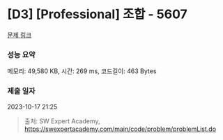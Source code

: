 # [D3] [Professional] 조합 - 5607 

[문제 링크](https://swexpertacademy.com/main/code/problem/problemDetail.do?contestProbId=AWXGKdbqczEDFAUo) 

### 성능 요약

메모리: 49,580 KB, 시간: 269 ms, 코드길이: 463 Bytes

### 제출 일자

2023-10-17 21:25



> 출처: SW Expert Academy, https://swexpertacademy.com/main/code/problem/problemList.do